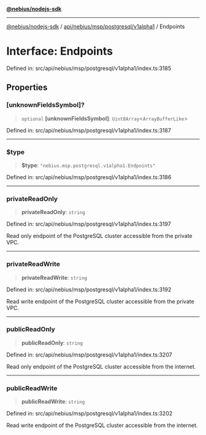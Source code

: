 [**@nebius/nodejs-sdk**](../../../../../../README.md)

---

[@nebius/nodejs-sdk](../../../../../../README.md) / [api/nebius/msp/postgresql/v1alpha1](../README.md) / Endpoints

# Interface: Endpoints

Defined in: src/api/nebius/msp/postgresql/v1alpha1/index.ts:3185

## Properties

### \[unknownFieldsSymbol\]?

> `optional` **\[unknownFieldsSymbol\]**: `Uint8Array`\<`ArrayBufferLike`\>

Defined in: src/api/nebius/msp/postgresql/v1alpha1/index.ts:3187

---

### $type

> **$type**: `"nebius.msp.postgresql.v1alpha1.Endpoints"`

Defined in: src/api/nebius/msp/postgresql/v1alpha1/index.ts:3186

---

### privateReadOnly

> **privateReadOnly**: `string`

Defined in: src/api/nebius/msp/postgresql/v1alpha1/index.ts:3197

Read only endpoint of the PostgreSQL cluster accessible from the private VPC.

---

### privateReadWrite

> **privateReadWrite**: `string`

Defined in: src/api/nebius/msp/postgresql/v1alpha1/index.ts:3192

Read write endpoint of the PostgreSQL cluster accessible from the private VPC.

---

### publicReadOnly

> **publicReadOnly**: `string`

Defined in: src/api/nebius/msp/postgresql/v1alpha1/index.ts:3207

Read only endpoint of the PostgreSQL cluster accessible from the internet.

---

### publicReadWrite

> **publicReadWrite**: `string`

Defined in: src/api/nebius/msp/postgresql/v1alpha1/index.ts:3202

Read write endpoint of the PostgreSQL cluster accessible from the internet.
